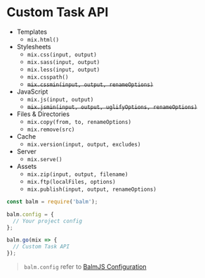 # Custom Task API

- Templates
  - `mix.html()`
- Stylesheets
  - `mix.css(input, output)`
  - `mix.sass(input, output)`
  - `mix.less(input, output)`
  - `mix.csspath()`
  - <del>`mix.cssmin(input, output, renameOptions)`</del>
- JavaScript
  - `mix.js(input, output)`
  - <del>`mix.jsmin(input, output, uglifyOptions, renameOptions)`</del>
- Files & Directories
  - `mix.copy(from, to, renameOptions)`
  - `mix.remove(src)`
- Cache
  - `mix.version(input, output, excludes)`
- Server
  - `mix.serve()`
- Assets
  - `mix.zip(input, output, filename)`
  - `mix.ftp(localFiles, options)`
  - `mix.publish(input, output, renameOptions)`

```js
const balm = require('balm');

balm.config = {
  // Your project config
};

balm.go(mix => {
  // Custom Task API
});
```

> `balm.config` refer to [BalmJS Configuration](../configuration/toc.md)

